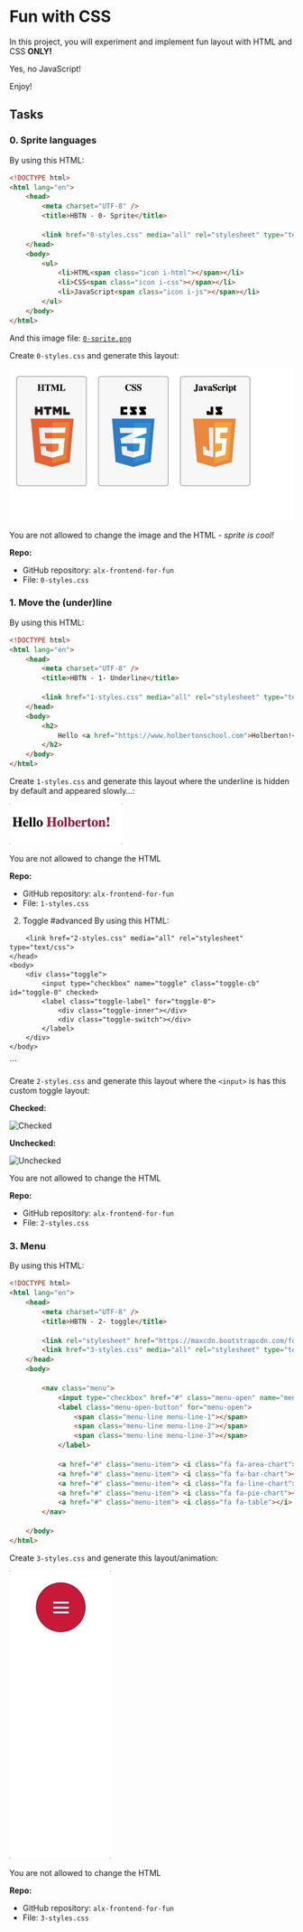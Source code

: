 # Fun with CSS

In this project, you will experiment and implement fun layout with HTML and CSS **ONLY!**

Yes, no JavaScript!

Enjoy!

## Tasks

### 0. Sprite languages

By using this HTML:

```html
<!DOCTYPE html>
<html lang="en">
    <head>
        <meta charset="UTF-8" />
        <title>HBTN - 0- Sprite</title>

        <link href="0-styles.css" media="all" rel="stylesheet" type="text/css">
    </head>
    <body>
        <ul>
            <li>HTML<span class="icon i-html"></span></li>
            <li>CSS<span class="icon i-css"></span></li>
            <li>JavaScript<span class="icon i-js"></span></li>
        </ul>
    </body>
</html>
```

And this image file: [`0-sprite.png`](images/0-sprite.png)

Create `0-styles.css` and generate this layout:

![Layout](images/layout.png)

You are not allowed to change the image and the HTML - *sprite is cool!*

**Repo:**
- GitHub repository: `alx-frontend-for-fun`
- File: `0-styles.css`

### 1. Move the (under)line

By using this HTML:

```html
<!DOCTYPE html>
<html lang="en">
    <head>
        <meta charset="UTF-8" />
        <title>HBTN - 1- Underline</title>

        <link href="1-styles.css" media="all" rel="stylesheet" type="text/css">
    </head>
    <body>
        <h2>
            Hello <a href="https://www.holbertonschool.com">Holberton!</a>
        </h2>
    </body>
</html>
```

Create `1-styles.css` and generate this layout where the underline is hidden by default and appeared slowly…:

![Hello Holberton](images/holberton.gif)

You are not allowed to change the HTML

**Repo:**
- GitHub repository: `alx-frontend-for-fun`
- File: `1-styles.css`

2. Toggle
#advanced
By using this HTML:

<!DOCTYPE html>
<html lang="en">
    <head>
        <meta charset="UTF-8" />
        <title>HBTN - 2- toggle</title>

        <link href="2-styles.css" media="all" rel="stylesheet" type="text/css">
    </head>
    <body>
        <div class="toggle">
            <input type="checkbox" name="toggle" class="toggle-cb" id="toggle-0" checked>
            <label class="toggle-label" for="toggle-0">
                <div class="toggle-inner"></div>
                <div class="toggle-switch"></div>
            </label>
        </div>
    </body>
</html>
```

Create `2-styles.css` and generate this layout where the `<input>` is has this custom toggle layout:

**Checked:**

![Checked](checked.png)

**Unchecked:**

![Unchecked](unchecked.png)

You are not allowed to change the HTML

**Repo:**
- GitHub repository: `alx-frontend-for-fun`
- File: `2-styles.css`

### 3. Menu

By using this HTML:

```html
<!DOCTYPE html>
<html lang="en">
    <head>
        <meta charset="UTF-8" />
        <title>HBTN - 2- toggle</title>

        <link rel="stylesheet" href="https://maxcdn.bootstrapcdn.com/font-awesome/4.7.0/css/font-awesome.min.css">
        <link href="3-styles.css" media="all" rel="stylesheet" type="text/css">
    </head>
    <body>

        <nav class="menu">
            <input type="checkbox" href="#" class="menu-open" name="menu-open" id="menu-open"/>
            <label class="menu-open-button" for="menu-open">
                <span class="menu-line menu-line-1"></span>
                <span class="menu-line menu-line-2"></span>
                <span class="menu-line menu-line-3"></span>
            </label>

            <a href="#" class="menu-item"> <i class="fa fa-area-chart"></i> </a>
            <a href="#" class="menu-item"> <i class="fa fa-bar-chart"></i> </a>
            <a href="#" class="menu-item"> <i class="fa fa-line-chart"></i> </a>
            <a href="#" class="menu-item"> <i class="fa fa-pie-chart"></i> </a>
            <a href="#" class="menu-item"> <i class="fa fa-table"></i> </a>
        </nav>

    </body>
</html>
```

Create `3-styles.css` and generate this layout/animation:

![Animation](animation.gif)

You are not allowed to change the HTML

**Repo:**
- GitHub repository: `alx-frontend-for-fun`
- File: `3-styles.css`
